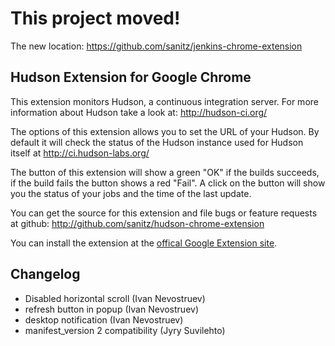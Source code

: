This project moved!
===================

The new location: https://github.com/sanitz/jenkins-chrome-extension


Hudson Extension for Google Chrome
----------------------------------

This extension monitors Hudson, a continuous integration server. For more
information about Hudson take a look at: <http://hudson-ci.org/>

The options of this extension allows you to set the URL of your Hudson. By
default it will check the status of the Hudson instance used for Hudson
itself at <http://ci.hudson-labs.org/>

The button of this extension will show a green "OK" if the builds succeeds, if
the build fails the button shows a red "Fail". A click on the button will show 
you the status of your jobs and the time of the last update.

You can get the source for this extension and file bugs or feature requests at
github: <http://github.com/sanitz/hudson-chrome-extension>

You can install the extension at the [offical
Google Extension site][extension_site].

Changelog
----------
- Disabled horizontal scroll (Ivan Nevostruev)
- refresh button in popup (Ivan Nevostruev)
- desktop notification (Ivan Nevostruev)
- manifest_version 2 compatibility (Jyry Suvilehto)

[extension_site]: http://bit.ly/hudson_extension

